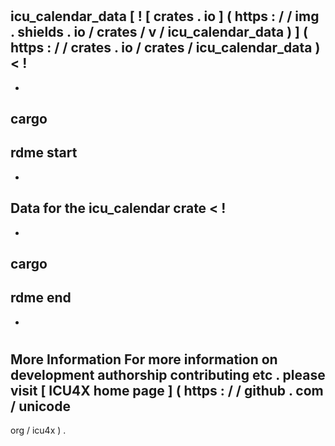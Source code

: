 #
icu_calendar_data
[
!
[
crates
.
io
]
(
https
:
/
/
img
.
shields
.
io
/
crates
/
v
/
icu_calendar_data
)
]
(
https
:
/
/
crates
.
io
/
crates
/
icu_calendar_data
)
<
!
-
-
cargo
-
rdme
start
-
-
>
Data
for
the
icu_calendar
crate
<
!
-
-
cargo
-
rdme
end
-
-
>
#
#
More
Information
For
more
information
on
development
authorship
contributing
etc
.
please
visit
[
ICU4X
home
page
]
(
https
:
/
/
github
.
com
/
unicode
-
org
/
icu4x
)
.
